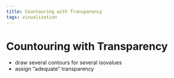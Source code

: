```yaml
---
title: Countouring with Transparency
tags: visualization
---
```


# Countouring with Transparency
- draw several contours for several isovalues
- assign “adequate” transparency
















